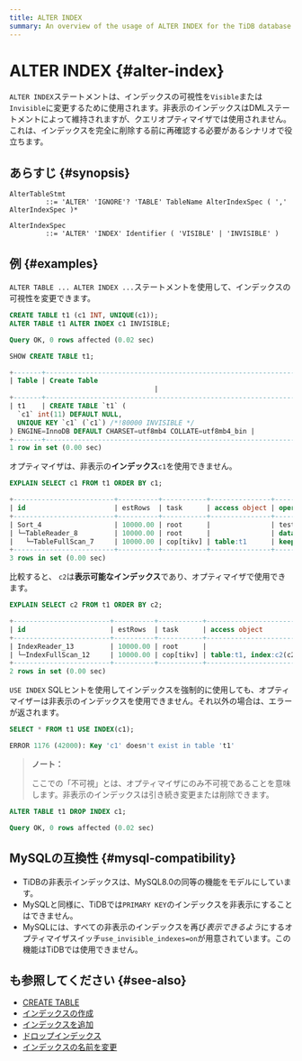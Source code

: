 ```yaml
---
title: ALTER INDEX
summary: An overview of the usage of ALTER INDEX for the TiDB database.
---
```


# ALTER INDEX {#alter-index}

`ALTER INDEX`ステートメントは、インデックスの可視性を`Visible`または`Invisible`に変更するために使用されます。非表示のインデックスはDMLステートメントによって維持されますが、クエリオプティマイザでは使用されません。これは、インデックスを完全に削除する前に再確認する必要があるシナリオで役立ちます。

## あらすじ {#synopsis}

```ebnf+diagram
AlterTableStmt
         ::= 'ALTER' 'IGNORE'? 'TABLE' TableName AlterIndexSpec ( ',' AlterIndexSpec )*

AlterIndexSpec
         ::= 'ALTER' 'INDEX' Identifier ( 'VISIBLE' | 'INVISIBLE' )
```

## 例 {#examples}

`ALTER TABLE ... ALTER INDEX ...`ステートメントを使用して、インデックスの可視性を変更できます。


```sql
CREATE TABLE t1 (c1 INT, UNIQUE(c1));
ALTER TABLE t1 ALTER INDEX c1 INVISIBLE;
```

```sql
Query OK, 0 rows affected (0.02 sec)
```


```sql
SHOW CREATE TABLE t1;
```

```sql
+-------+------------------------------------------------------------------------------------------------------------------------------------------------------------------------------------------+
| Table | Create Table
                                    |
+-------+------------------------------------------------------------------------------------------------------------------------------------------------------------------------------------------+
| t1    | CREATE TABLE `t1` (
  `c1` int(11) DEFAULT NULL,
  UNIQUE KEY `c1` (`c1`) /*!80000 INVISIBLE */
) ENGINE=InnoDB DEFAULT CHARSET=utf8mb4 COLLATE=utf8mb4_bin |
+-------+------------------------------------------------------------------------------------------------------------------------------------------------------------------------------------------+
1 row in set (0.00 sec)
```

オプティマイザは、非表示の**インデックス**`c1`を使用できません。


```sql
EXPLAIN SELECT c1 FROM t1 ORDER BY c1;
```

```sql
+-------------------------+----------+-----------+---------------+--------------------------------+
| id                      | estRows  | task      | access object | operator info                  |
+-------------------------+----------+-----------+---------------+--------------------------------+
| Sort_4                  | 10000.00 | root      |               | test.t1.c1:asc                 |
| └─TableReader_8         | 10000.00 | root      |               | data:TableFullScan_7           |
|   └─TableFullScan_7     | 10000.00 | cop[tikv] | table:t1      | keep order:false, stats:pseudo |
+-------------------------+----------+-----------+---------------+--------------------------------+
3 rows in set (0.00 sec)
```

比較すると、 `c2`は**表示可能なインデックス**であり、オプティマイザで使用できます。


```sql
EXPLAIN SELECT c2 FROM t1 ORDER BY c2;
```

```sql
+------------------------+----------+-----------+------------------------+-------------------------------+
| id                     | estRows  | task      | access object          | operator info                 |
+------------------------+----------+-----------+------------------------+-------------------------------+
| IndexReader_13         | 10000.00 | root      |                        | index:IndexFullScan_12        |
| └─IndexFullScan_12     | 10000.00 | cop[tikv] | table:t1, index:c2(c2) | keep order:true, stats:pseudo |
+------------------------+----------+-----------+------------------------+-------------------------------+
2 rows in set (0.00 sec)
```

`USE INDEX` SQLヒントを使用してインデックスを強制的に使用しても、オプティマイザーは非表示のインデックスを使用できません。それ以外の場合は、エラーが返されます。


```sql
SELECT * FROM t1 USE INDEX(c1);
```

```sql
ERROR 1176 (42000): Key 'c1' doesn't exist in table 't1'
```

> **ノート：**
>
> ここでの「不可視」とは、オプティマイザにのみ不可視であることを意味します。非表示のインデックスは引き続き変更または削除できます。


```sql
ALTER TABLE t1 DROP INDEX c1;
```

```sql
Query OK, 0 rows affected (0.02 sec)
```

## MySQLの互換性 {#mysql-compatibility}

-   TiDBの非表示インデックスは、MySQL8.0の同等の機能をモデルにしています。
-   MySQLと同様に、TiDBでは`PRIMARY KEY`のインデックスを非表示にすることはできません。
-   MySQLには、すべての非表示のインデックスを再び*表示できるよう*にするオプティマイザスイッチ`use_invisible_indexes=on`が用意されています。この機能はTiDBでは使用できません。

## も参照してください {#see-also}

-   [CREATE TABLE](/sql-statements/sql-statement-create-table.md)
-   [インデックスの作成](/sql-statements/sql-statement-create-index.md)
-   [インデックスを追加](/sql-statements/sql-statement-add-index.md)
-   [ドロップインデックス](/sql-statements/sql-statement-drop-index.md)
-   [インデックスの名前を変更](/sql-statements/sql-statement-rename-index.md)
